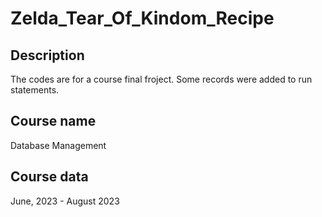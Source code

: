 # Zelda_Tear_Of_Kindom_Recipe
## Description
The codes are for a course final froject. Some records were added to run statements.
## Course name
Database Management
## Course data
June, 2023 - August 2023

